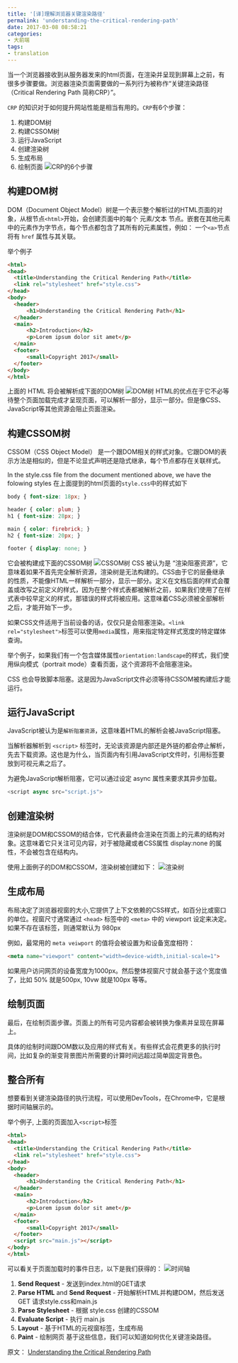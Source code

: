 ```yaml
---
title: '[译]理解浏览器关键渲染路径'
permalink: 'understanding-the-critical-rendering-path'
date: 2017-03-08 08:58:21
categories:
- 大前端
tags:
- translation
---
```

当一个浏览器接收到从服务器发来的html页面，在渲染并呈现到屏幕上之前，有很多步骤要做。浏览器渲染页面需要做的一系列行为被称作“关键渲染路径（Critical Rendering Path 简称CRP）”。

`CRP` 的知识对于如何提升网站性能是相当有用的。`CRP`有6个步骤：
1. 构建DOM树
2. 构建CSSOM树
3. 运行JavaScript
4. 创建渲染树
5. 生成布局
6. 绘制页面
![CRP的6个步骤](http://img.xiangzhangshugongyi.com/FlJb4QEGB2Km-q9PYHMVe4ic37sz.png)

## 构建DOM树

DOM（Document Object Model）树是一个表示整个解析过的HTML页面的对象，从根节点`<html>`开始，会创建页面中的每个 元素/文本 节点。嵌套在其他元素中的元素作为字节点，每个节点都包含了其所有的元素属性，例如： 一个`<a>`节点将有 `href` 属性与其关联。

举个例子
```html
<html>  
<head>  
  <title>Understanding the Critical Rendering Path</title>
  <link rel="stylesheet" href="style.css">
</head>  
<body>  
  <header>
      <h1>Understanding the Critical Rendering Path</h1>
  </header>
  <main>
      <h2>Introduction</h2>
      <p>Lorem ipsum dolor sit amet</p>
  </main>
  <footer>
      <small>Copyright 2017</small>
  </footer>
</body>  
</html>  
```

上面的 HTML 将会被解析成下面的DOM树
![DOM树](http://img.xiangzhangshugongyi.com/Fq6vahHSu_NZGyeWGuhZ8dFmBS0O.png)
HTML的优点在于它不必等待整个页面加载完成才呈现页面，可以解析一部分，显示一部分。但是像CSS、JavaScript等其他资源会阻止页面渲染。
## 构建CSSOM树
CSSOM（CSS Object Model） 是一个跟DOM相关的样式对象。它跟DOM的表示方法是相似的，但是不论显式声明还是隐式继承，每个节点都存在关联样式。

In the style.css file from the document mentioned above, we have the folowing styles
在上面提到的html页面的`style.css`中的样式如下
```css
body { font-size: 18px; }

header { color: plum; }  
h1 { font-size: 28px; }

main { color: firebrick; }  
h2 { font-size: 20px; }

footer { display: none; }  
```
它会被构建成下面的CSSOM树
![CSSOM树](http://img.xiangzhangshugongyi.com/FqMiZIUxvPBV4X-PnDFh6iGrdxy0.png)
CSS 被认为是 “渲染阻塞资源”，它意味着如果不首先完全解析资源，渲染树是无法构建的。CSS由于它的层叠继承的性质，不能像HTML一样解析一部分，显示一部分。定义在文档后面的样式会覆盖或改写之前定义的样式，因为在整个样式表都被解析之前，如果我们使用了在样式表中较早定义的样式，那错误的样式将被应用。这意味着CSS必须被全部解析之后，才能开始下一步。

如果CSS文件适用于当前设备的话，仅仅只是会阻塞渲染。`<link rel="stylesheet">`标签可以使用`media`属性，用来指定特定样式宽度的特定媒体查询。

举个例子，如果我们有一个包含媒体属性`orientation:landscape`的样式，我们使用纵向模式（portrait mode）查看页面，这个资源将不会阻塞渲染。

CSS 也会导致脚本阻塞。这是因为JavaScript文件必须等待CSSOM被构建后才能运行。

## 运行JavaScript
JavaScript被认为是`解析阻塞资源`，这意味着HTML的解析会被JavaScript阻塞。

当解析器解析到 `<script>` 标签时，无论该资源是内部还是外链的都会停止解析，先去下载资源。这也是为什么，当页面内有引用JavaScript文件时，引用标签要放到可视元素之后了。

为避免JavaScript解析阻塞，它可以通过设定 async 属性来要求其异步加载。
```JavaScript
<script async src="script.js">
```
## 创建渲染树
渲染树是DOM和CSSOM的结合体，它代表最终会渲染在页面上的元素的结构对象。这意味着它只关注可见内容，对于被隐藏或者CSS属性 display:none 的属性，不会被包含在结构内。

使用上面例子的DOM和CSSOM，渲染树被创建如下：
![渲染树](http://img.xiangzhangshugongyi.com/FvhQ0k653cDvORFIiEbYxufNjZa4.png)

## 生成布局

布局决定了浏览器视窗的大小,它提供了上下文依赖的CSS样式，如百分比或窗口的单位。视窗尺寸通常通过 `<head>` 标签中的 `<meta>` 中的 viewport 设定来决定。如果不存在该标签，则通常默认为 980px

例如，最常用的 `meta veiwport` 的值将会被设置为和设备宽度相符：
```HTML
<meta name="viewport" content="width=device-width,initial-scale=1">  
```
如果用户访问网页的设备宽度为1000px。然后整体视窗尺寸就会基于这个宽度值了，比如 50% 就是500px, 10vw 就是100px 等等。

## 绘制页面
最后，在绘制页面步骤。页面上的所有可见内容都会被转换为像素并呈现在屏幕上。

具体的绘制时间跟DOM数以及应用的样式有关。有些样式会花费更多的执行时间，比如复杂的渐变背景图片所需要的计算时间远超过简单固定背景色。

## 整合所有
想要看到关键渲染路径的执行流程，可以使用DevTools，在Chrome中，它是根据时间轴展示的。

举个例子, 上面的页面加入`<script>`标签
```html
<html>  
<head>  
  <title>Understanding the Critical Rendering Path</title>
  <link rel="stylesheet" href="style.css">
</head>  
<body>  
  <header>
      <h1>Understanding the Critical Rendering Path</h1>
  </header>
  <main>
      <h2>Introduction</h2>
      <p>Lorem ipsum dolor sit amet</p>
  </main>
  <footer>
      <small>Copyright 2017</small>
  </footer>
  <script src="main.js"></script>
</body>  
</html>  
```
可以看关于页面加载时的事件日志，以下是我们获得的：
![时间轴](http://img.xiangzhangshugongyi.com/Fro6Rduywm-txP3EEtak-E5T826l.png)
1. **Send Request** - 发送到index.html的GET请求
2. **Parse HTML** and **Send Request** - 开始解析HTML并构建DOM，然后发送 GET 请求style.css和main.js
3. **Parse Stylesheet** - 根据 style.css 创建的CSSOM
4. **Evaluate Script** - 执行 main.js
5. **Layout** - 基于HTML的元视窗标签，生成布局
6. **Paint** - 绘制网页
基于这些信息，我们可以知道如何优化关键渲染路径。

原文： [Understanding the Critical Rendering Path](https://bitsofco.de/understanding-the-critical-rendering-path/)
